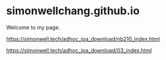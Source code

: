 # simonwellchang.github.io
Welcome to my page.

https://simonwell.tech/adhoc_ipa_download/nb210_index.html

https://simonwell.tech/adhoc_ipa_download/03_index.html
